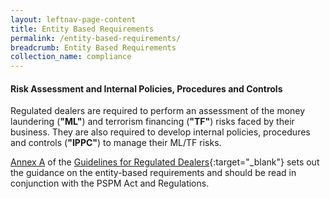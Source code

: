 ```yaml
---
layout: leftnav-page-content
title: Entity Based Requirements
permalink: /entity-based-requirements/
breadcrumb: Entity Based Requirements
collection_name: compliance
---
```


####  Risk Assessment and Internal Policies, Procedures and Controls

Regulated dealers are required to perform an assessment of the money laundering (**"ML"**) and terrorism financing (**"TF"**) risks faced by their business. They are also required to develop internal policies, procedures and controls (**"IPPC"**) to manage their ML/TF risks.

[Annex A](/images/Annex%20A%20AMLCFT%20Flowchart%20for%20Regulated%20Dealers.pdf) of the [Guidelines for Regulated Dealers](/images/Guidelines%20for%20regulated%20dealers_20190828_V1.1Final.pdf){:target="_blank"} sets out the guidance on the entity-based requirements and should be read in conjunction with the PSPM Act and Regulations.
